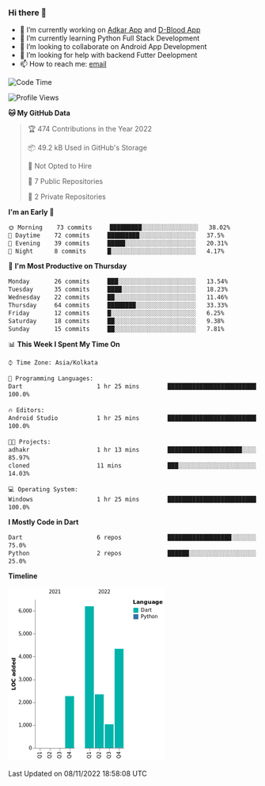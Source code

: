 ### Hi there 👋

- 🔭 I’m currently working on [Adkar App](https://github.com/pilgrimfathers/adkarApp) and [D-Blood App](https://github.com/LinoShaji/D-Blood)
- 🌱 I’m currently learning Python Full Stack Development
- 👯 I’m looking to collaborate on Android App Development
- 🤔 I’m looking for help with backend Futter Deelopment
- 📫 How to reach me: [email](mailto:linoshaji23@gmail.com)

<!--START_SECTION:waka-->
![Code Time](http://img.shields.io/badge/Code%20Time-32%20hrs%204%20mins-blue)

![Profile Views](http://img.shields.io/badge/Profile%20Views-3-blue)

**🐱 My GitHub Data** 

> 🏆 474 Contributions in the Year 2022
 > 
> 📦 49.2 kB Used in GitHub's Storage 
 > 
> 🚫 Not Opted to Hire
 > 
> 📜 7 Public Repositories 
 > 
> 🔑 2 Private Repositories  
 > 
**I'm an Early 🐤** 

```text
🌞 Morning    73 commits     █████████░░░░░░░░░░░░░░░░   38.02% 
🌆 Daytime    72 commits     █████████░░░░░░░░░░░░░░░░   37.5% 
🌃 Evening    39 commits     █████░░░░░░░░░░░░░░░░░░░░   20.31% 
🌙 Night      8 commits      █░░░░░░░░░░░░░░░░░░░░░░░░   4.17%

```
📅 **I'm Most Productive on Thursday** 

```text
Monday       26 commits     ███░░░░░░░░░░░░░░░░░░░░░░   13.54% 
Tuesday      35 commits     ████░░░░░░░░░░░░░░░░░░░░░   18.23% 
Wednesday    22 commits     ██░░░░░░░░░░░░░░░░░░░░░░░   11.46% 
Thursday     64 commits     ████████░░░░░░░░░░░░░░░░░   33.33% 
Friday       12 commits     █░░░░░░░░░░░░░░░░░░░░░░░░   6.25% 
Saturday     18 commits     ██░░░░░░░░░░░░░░░░░░░░░░░   9.38% 
Sunday       15 commits     ██░░░░░░░░░░░░░░░░░░░░░░░   7.81%

```


📊 **This Week I Spent My Time On** 

```text
⌚︎ Time Zone: Asia/Kolkata

💬 Programming Languages: 
Dart                     1 hr 25 mins        █████████████████████████   100.0%

🔥 Editors: 
Android Studio           1 hr 25 mins        █████████████████████████   100.0%

🐱‍💻 Projects: 
adhakr                   1 hr 13 mins        █████████████████████░░░░   85.97% 
cloned                   11 mins             ███░░░░░░░░░░░░░░░░░░░░░░   14.03%

💻 Operating System: 
Windows                  1 hr 25 mins        █████████████████████████   100.0%

```

**I Mostly Code in Dart** 

```text
Dart                     6 repos             ██████████████████░░░░░░░   75.0% 
Python                   2 repos             ██████░░░░░░░░░░░░░░░░░░░   25.0%

```


**Timeline**

![Chart not found](https://raw.githubusercontent.com/LinoShaji/LinoShaji/main/charts/bar_graph.png) 


 Last Updated on 08/11/2022 18:58:08 UTC
<!--END_SECTION:waka-->
